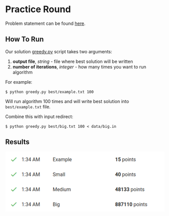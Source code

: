 # Practice Round

Problem statement can be found [here](https://github.com/hermanzdosilovic/hashcode-2017/blob/master/practice/pizza.pdf).

## How To Run

Our solution [greedy.py](https://github.com/hermanzdosilovic/hashcode-2017/blob/master/practice/greedy.py) script takes two arguments:

1. **output file**, *string* - file where best solution will be written
2. **number of iterations**, *integer* - how many times you want to run algorithm

For example:
```
$ python greedy.py best/example.txt 100
```

Will run algorithm 100 times and will write best solution into `best/example.txt` file.

Combine this with input redirect:
```
$ python greedy.py best/big.txt 100 < data/big.in
```

## Results
![results](https://github.com/hermanzdosilovic/hashcode-2017/blob/master/practice/results.png)
